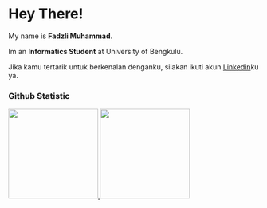 # Hey There! 
 
My name is **Fadzli Muhammad**.<br>
 
Im an **Informatics Student** at University of Bengkulu.<br>
 
Jika kamu tertarik untuk berkenalan denganku, silakan ikuti akun [Linkedin](https://www.linkedin.com/in/fadzli-muhammad-927530244/)ku ya.
 
### Github Statistic
<p align="left">
<a href="https://github.com/lifadz">
  <img height="180em" src="https://github-readme-stats-eight-theta.vercel.app/api?username=lifadz&show_icons=true&theme=algolia&include_all_commits=true&count_private=true"/>
  <img height="180em" src="https://github-readme-stats-eight-theta.vercel.app/api/top-langs/?username=lifadz&layout=compact&layout=compact&theme=algolia"/>
</a>
</p>
